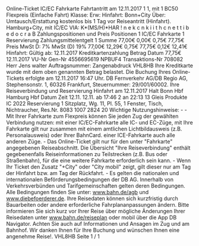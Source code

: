 Online-Ticket IC/EC Fahrkarte Fahrtantritt am 12.11.2017 1 1, mit 1 BC50 Flexpreis (Einfache Fahrt) Klasse: Erw: Hinfahrt: Bonn+City Über: Umtausch/Erstattung kostenlos bis 1 Tag vor Reiseantritt (Hinfahrt). Hamburg+City, mit IC/EC VIA: K*(MS/H)*HAR ! n e k c n k i i t h c n e t t i b e d o c r a B Zahlungspositionen und Preis Positionen 1 IC/EC Fahrkarte 1 Reservierung Zahlungsmittelentgelt 1 Summe 77,00€ 0,00€ 0,75€ 77,75€ Preis MwSt D: 7% MwSt (D) 19% 77,00€ 12,29€ 0,75€ 77,75€ 0,12€ 12,41€ Hinfahrt: Gültig ab: 12.11.2017 Kreditkartenzahlung Betrag Datum 77,75€ 12.11.2017 VU-Nr Gen-Nr 4556695619 NPBUF4 Transaktions-Nr 708082 Herr Jens walter Auftragsnummer: Zangenabdruck VHL8HB Ihre Kreditkarte wurde mit dem oben genannten Betrag belastet. Die Buchung Ihres Online-Tickets erfolgte am 12.11.2017 16:47 Uhr. DB Fernverkehr AG/DB Regio AG, Stephensonstr. 1, 60326 Frankfurt, Steuernummer: 29/001/60002. Ihre Reiseverbindung und Reservierung Hinfahrt am 12.11.2017 Halt Bonn Hbf Hamburg Hbf Datum Zeit 12.11. 12.11. ab 17:46 2 an 22:13 13 Gleis Produkte IC 2022 Reservierung 1 Sitzplatz, Wg. 11, Pl. 55, 1 Fenster, Tisch, Nichtraucher, Res.Nr. 8083 1007 2824 20 Wichtige Nutzungshinweise: - - Mit Ihrer Fahrkarte zum Flexpreis können Sie jeden Zug der gewählten Verbindung nutzen: mit einer IC/EC-Fahrkarte alle IC- und EC-Züge, mit Ihre Fahrkarte gilt nur zusammen mit einem amtlichen Lichtbildausweis (z.B. Personalausweis) oder Ihrer BahnCard. einer ICE-Fahrkarte auch alle anderen Züge. - Das Online-Ticket gilt nur für den unter "Fahrkarte" angegebenen Reiseabschnitt. Die Übersicht "Ihre Reiseverbindung" enthält gegebenenfalls Reiseinformationen zu Teilstrecken (z.B. Bus oder Straßenbahn), für die eine weitere Fahrkarte erforderlich sein kann. - Wenn Ihr Ticket den Zusatz "+City" oder "City mobil" zeigt, gilt dieser nur am Tag der Hinfahrt bzw. am Tag der Rückfahrt. - Es gelten die nationalen und internationalen Beförderungsbedingungen der DB AG. Innerhalb von Verkehrsverbünden und Tarifgemeinschaften gelten deren Bedingungen. Alle Bedingungen finden Sie unter: www.bahn.de/agb und www.diebefoerderer.de. Ihre Reisedaten können sich kurzfristig durch Bauarbeiten oder andere erforderliche Fahrplananpassungen ändern. Bitte informieren Sie sich kurz vor Ihrer Reise über mögliche Änderungen Ihrer Reisedaten unter www.bahn.de/reiseplan oder mobil über die App DB Navigator. Achten Sie auch auf Informationen und Ansagen im Zug und am Bahnhof. Wir danken Ihnen für Ihre Buchung und wünschen Ihnen eine angenehme Reise!. VHL8HB Seite 1 / 1